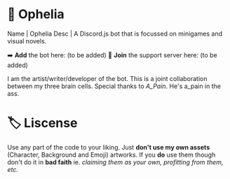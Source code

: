 # 🌼 Ophelia
Name | Ophelia
Desc | A Discord.js bot that is focussed on minigames and visual novels. 

➡️ **Add** the bot here: (to be added)
🌸 **Join** the support server here: (to be added)

I am the artist/writer/developer of the bot. This is a joint collaboration between my three brain cells. Special thanks to *A_Pain*. He's a_pain in the ass.

# 🏷️ Liscense
Use any part of the code to your liking. Just **don't use my own assets** (Character, Background and Emoji) artworks. If you **do** use them though don't do it in **bad faith** ie. 
*claiming them as your own, profitting from them, etc.*


